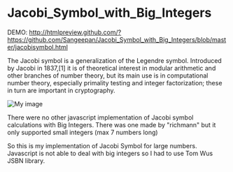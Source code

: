 Jacobi_Symbol_with_Big_Integers
===============================



DEMO: http://htmlpreview.github.com/?https://github.com/Sangeepan/Jacobi_Symbol_with_Big_Integers/blob/master/jacobisymbol.html


The Jacobi symbol is a generalization of the Legendre symbol. Introduced by Jacobi in 1837,[1] it is of theoretical interest in modular arithmetic and other branches of number theory, but its main use is in computational number theory, especially primality testing and integer factorization; these in turn are important in cryptography.




![My image](https://raw.github.com/Sangeepan/Jacobi_Symbol_with_Big_Integers/master/jacobi.png)


There were no other javascript implementation of Jacobi symbol calculations with Big Integers. There was one made by "richmann" but it only supported small integers (max 7 numbers long)

So this is my implementation of Jacobi Symbol for large numbers. Javascript is not able to deal with big integers so I had to use Tom Wus JSBN library.
